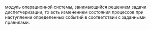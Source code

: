 модуль операционной системы, занимающийся решением задачи диспетчеризации, то есть изменением состояния процессов при наступлении определенных событий в соответствии с заданными правилами.